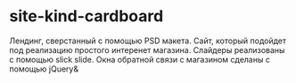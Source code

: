 # site-kind-cardboard
Лендинг, сверстанный с помощью PSD макета.
Сайт, который подойдет под реализацию простого интеренет магазина. Слайдеры реализованы с помощью slick slide. Окна обратной связи с магазином сделаны с помощью jQuery&
